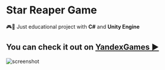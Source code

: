 # Star Reaper Game
🎮🚀 Just educational project with **C#** and **Unity Engine**

## You can check it out on [YandexGames ▶️](https://yandex.ru/games/app/195441)

![screenshot](https://i.ibb.co/m68HRns/My-Collages.png)


